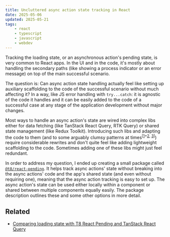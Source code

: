 ```yaml
---
title: Uncluttered async action state tracking in React
date: 2025-05-06
updated: 2025-05-21
tags:
    - react
    - typescript
    - javascript
    - webdev
---
```


Tracking the loading state, or an asynchronous action's pending state, is very common to React apps. In the UI and in the code, it's mostly about handling the secondary paths (like showing a process indicator or an error message) on top of the main successful scenario.

The question is: Can async action state handling actually feel like setting up auxiliary scaffolding to the code of the successful scenario without much affecting it? In a way, like JS error handling with `try...catch`: it is agnostic of the code it handles and it can be easily added to the code of a successful case at any stage of the application development without major changes.

Most ways to handle an async action's state are wired into complex libs either for data fetching (like TanStack React Query, RTK Query) or shared state management (like Redux Toolkit). Introducing such libs and adapting the code to them (and to some arguably clumsy patterns at times<sup>[[1](https://tanstack.com/query/latest/docs/framework/react/guides/disabling-queries)+[2](https://github.com/TanStack/query/discussions/5820#discussioncomment-9016843), [3](https://redux-toolkit.js.org/api/createAsyncThunk)]</sup>) require considerable rewrites and don't quite feel like adding lightweight scaffolding to the code. Sometimes adding one of these libs might just feel redundant.

In order to address my question, I ended up creating a small package called [`@t8/react-pending`](https://github.com/t8dash/react-pending). It helps track async actions' state without breaking into the async actions' code and the app's shared state (and even without requiring one), meaning that the async action tracking is easy to set up. The async action's state can be used either locally within a component or shared between multiple components equally easily. The package description outlines these and some other options in more detail.

## Related

- [Comparing loading state with T8 React Pending and TanStack React Query](/x/t8_react_pending_vs_react_query)
